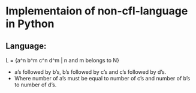 # Implementaion of non-cfl-language in Python

## Language:

L = {a^n b^m c^n d^m | n and m belongs to N}

- a’s followed by b’s, b’s followed by c’s and c’s followed by d’s.
- Where number of a’s must be equal to number of c’s and number of b’s to number of d’s.
